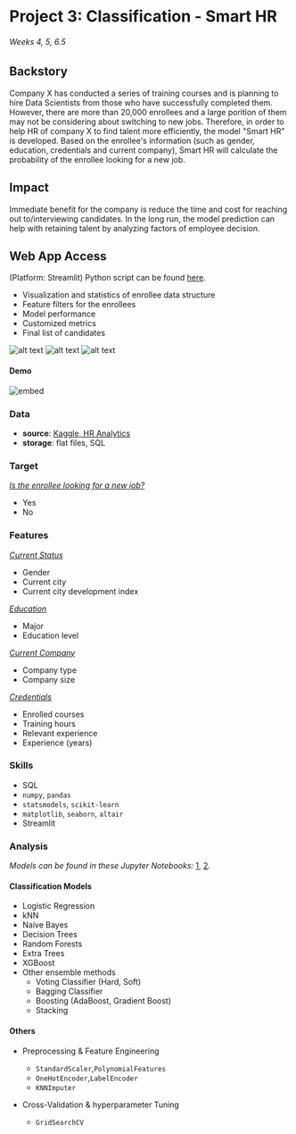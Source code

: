 # Project 3: Classification - Smart HR
###### Weeks 4, 5, 6.5

## Backstory

Company X has conducted a series of training courses and is planning to hire Data Scientists from those who have successfully completed them. However, there are more than 20,000 enrollees and a large porition of them may not be considering about switching to new jobs. Therefore, in order to help HR of company X to find talent more efficiently, the model "Smart HR" is developed. Based on the enrollee's information (such as gender, education, credentials and current company), Smart HR will calculate the probability of the enrollee looking for a new job.

## Impact

Immediate benefit for the company is reduce the time and cost for reaching out to/interviewing candidates. In the long run, the model prediction can help with retaining talent by analyzing factors of employee decision.

## Web App Access

(Platform: Streamlit) Python script can be found [here](https://github.com/katiehuang1221/onl_ds5_project_3/blob/main/py/main.py).
* Visualization and statistics of enrollee data structure
* Feature filters for the enrollees
* Model performance
* Customized metrics
* Final list of candidates

![alt text](https://github.com/katiehuang1221/onl_ds5_project_3/blob/main/img/streamlit_1.png)
![alt text](https://github.com/katiehuang1221/onl_ds5_project_3/blob/main/img/streamlit_2.png)
![alt text](https://github.com/katiehuang1221/onl_ds5_project_3/blob/main/img/streamllit_3.png)

#### Demo
![embed](https://github.com/katiehuang1221/onl_ds5_project_3/blob/main/streamlit_demo_fast.gif)


### Data

 * **source**: [Kaggle, HR Analytics](https://www.kaggle.com/arashnic/hr-analytics-job-change-of-data-scientists)
 * **storage**: flat files, SQL


### Target
<ins>*Is the enrollee looking for a new job?*</ins>

* Yes
* No

### Features

<ins>*Current Status*</ins>
  - Gender
  - Current city
  - Current city development index

<ins>*Education*</ins>
  - Major
  - Education level

<ins>*Current Company*</ins>
  - Company type
  - Company size
  
<ins>*Credentials*</ins>
  - Enrolled courses
  - Training hours
  - Relevant experience
  - Experience (years)
  
  
 

  

### Skills

 * SQL
 * `numpy`, `pandas`
 * `statsmodels`, `scikit-learn`
 * `matplotlib`, `seaborn`, `altair`
 * Streamlit


### Analysis
*Models can be found in these Jupyter Notebooks:*
[1](https://github.com/katiehuang1221/onl_ds5_project_3/blob/main/notebook/08_refine_models_1.ipynb),
[2](https://github.com/katiehuang1221/onl_ds5_project_3/blob/main/notebook/09_refine_models_2.ipynb).
#### Classification Models

 * Logistic Regression
 * kNN
 * Naive Bayes
 * Decision Trees
 * Random Forests
 * Extra Trees
 * XGBoost
 * Other ensemble methods
    - Voting Classifier (Hard, Soft)
    - Bagging Classifier
    - Boosting (AdaBoost, Gradient Boost)
    - Stacking
 
#### Others

 * Preprocessing & Feature Engineering
    - `StandardScaler`,`PolynomialFeatures`
    - `OneHotEncoder`,`LabelEncoder`
    - `KNNImputer`
    
 * Cross-Validation & hyperparameter Tuning
    - `GridSearchCV`

 


